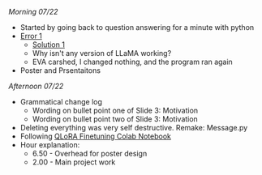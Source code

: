 
_Morning 07/22_
- Started by going back to question answering for a minute with python
- [Error 1](torch.distributed.elastic.multiprocessing.errors.ChildFailedError: )
	- [Solution 1](https://github.com/Vision-CAIR/MiniGPT-4/issues/237)
	- Why isn't any version of LLaMA working?
	- EVA carshed, I changed nothing, and the program ran again
- Poster and Prsentaitons

_Afternoon 07/22_
- Grammatical change log
	- Wording on bullet point one of Slide 3: Motivation
	- Wording on bullet point two of Slide 3: Motivation
- Deleting everything was very self destructive. Remake: Message.py
- Following [QLoRA Finetuning Colab Notebook](https://colab.research.google.com/drive/1VoYNfYDKcKRQRor98Zbf2-9VQTtGJ24k?usp=sharing#scrollTo=E0Nl5mWL0k2T)
- Hour explanation:
	- 6.50 - Overhead for poster design
	- 2.00 - Main project work